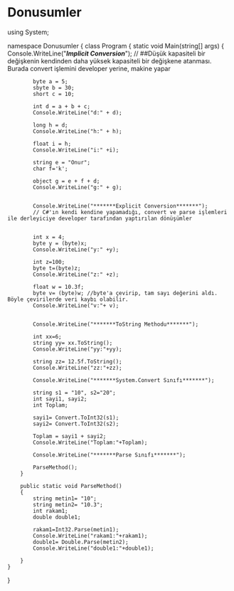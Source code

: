 ﻿# Donusumler
 
 using System;

namespace Donusumler
{
    class Program
    {
        static void Main(string[] args)
        {
            Console.WriteLine("*******Implicit Conversion*******");
            //  ##Düşük kapasiteli bir değişkenin kendinden daha yüksek kapasiteli bir değişkene atanması. Burada convert işlemini developer yerine, makine yapar

            byte a = 5;
            sbyte b = 30;
            short c = 10;

            int d = a + b + c;
            Console.WriteLine("d:" + d);

            long h = d;
            Console.WriteLine("h:" + h);

            float i = h;
            Console.WriteLine("i:" +i);

            string e = "Onur";
            char f='k';

            object g = e + f + d;
            Console.WriteLine("g:" + g);


            Console.WriteLine("*******Explicit Conversion*******");
            // C#'ın kendi kendine yapamadığı, convert ve parse işlemleri ile derleyiciye developer tarafından yaptırılan dönüşümler


            int x = 4;
            byte y = (byte)x;
            Console.WriteLine("y:" +y);

            int z=100;
            byte t=(byte)z;
            Console.WriteLine("z:" +z);

            float w = 10.3f;
            byte v= (byte)w; //byte'a çevirip, tam sayı değerini aldı. Böyle çevirilerde veri kaybı olabilir.
            Console.WriteLine("v:"+ v);


            Console.WriteLine("*******ToString Methodu*******");

            int xx=6;
            string yy= xx.ToString();
            Console.WriteLine("yy:"+yy);

            string zz= 12.5f.ToString();
            Console.WriteLine("zz:"+zz);

            Console.WriteLine("*******System.Convert Sınıfı*******");
            
            string s1 = "10", s2="20";
            int sayi1, sayi2;
            int Toplam;

            sayi1= Convert.ToInt32(s1);
            sayi2= Convert.ToInt32(s2);

            Toplam = sayi1 + sayi2;
            Console.WriteLine("Toplam:"+Toplam);

            Console.WriteLine("*******Parse Sınıfı*******");
            
            ParseMethod();
        }

        public static void ParseMethod()
        {
            string metin1= "10";
            string metin2= "10.3";
            int rakam1;
            double double1;

            rakam1=Int32.Parse(metin1);
            Console.WriteLine("rakam1:"+rakam1);
            double1= Double.Parse(metin2);
            Console.WriteLine("double1:"+double1);       

        }
    }
}
